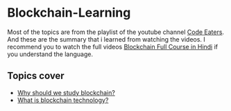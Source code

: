 # Blockchain-Learning

Most of the topics are from the playlist of the youtube channel [Code Eaters](https://www.youtube.com/@CodeEater21). And these are the summary that i learned from watching the videos. I recommend you to watch the full videos [Blockchain Full Course in Hindi](https://youtube.com/playlist?list=PLgPmWS2dQHW-BRQCQCNYgmHUfCN115pn0) if you understand the language.

## Topics cover
- [Why should we study blockchain?](https://github.com/basant-karki/blockchain-learnings/blob/main/Basic-of-Blockchain/why%20should%20we%20study%20blockchain.md)
- [What is blockchain technology?](https://github.com/basant-karki/blockchain-learnings/blob/main/Basic-of-Blockchain/what%20is%20blockchain%20technology.md)
